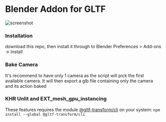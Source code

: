 # Blender Addon for GLTF
![screenshot](https://user-images.githubusercontent.com/15867665/120985367-825c6280-c7b6-11eb-8046-b248fa8c1653.png)

### Installation
download this repo, then install it through to Blender Preferences > Add-ons -> Install

### Bake Camera
It's recommend to have only 1 camera as the script will pick the first available camera. It will then export a glb file containing only the camera and its action baked

### KHR Unlit and EXT_mesh_gpu_instancing

These features requires the module [@gltf-transform/cli](https://gltf-transform.donmccurdy.com/cli.html) on your system:
`npm install --global @gltf-transform/cli`
